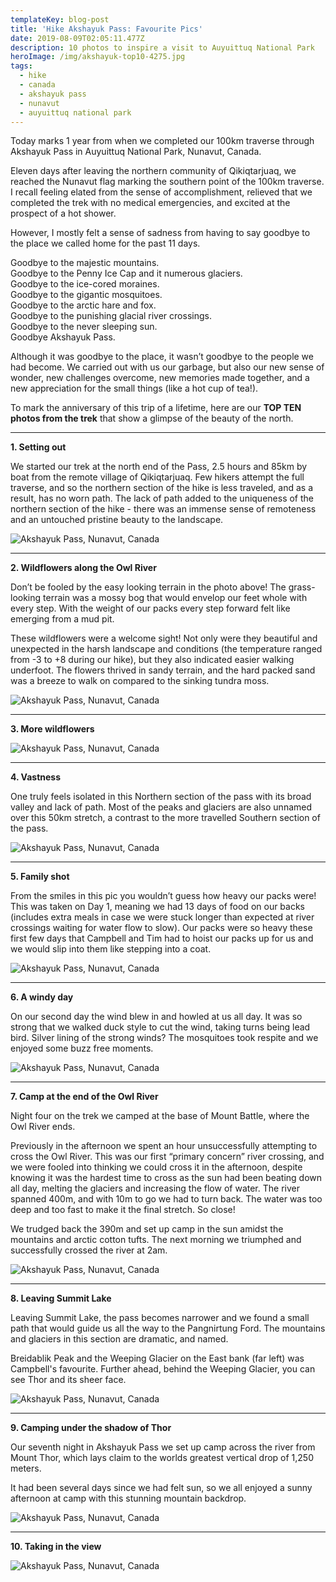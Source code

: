 ```yaml
---
templateKey: blog-post
title: 'Hike Akshayuk Pass: Favourite Pics'
date: 2019-08-09T02:05:11.477Z
description: 10 photos to inspire a visit to Auyuittuq National Park
heroImage: /img/akshayuk-top10-4275.jpg
tags:
  - hike
  - canada
  - akshayuk pass
  - nunavut
  - auyuittuq national park
---
```

Today marks 1 year from when we completed our 100km traverse through Akshayuk Pass in Auyuittuq National Park, Nunavut, Canada. 

Eleven days after leaving the northern community of Qikiqtarjuaq, we reached the Nunavut flag marking the southern point of the 100km traverse. I recall feeling elated from the sense of accomplishment, relieved that we completed the trek with no medical emergencies, and excited at the prospect of a hot shower. 

However, I mostly felt a sense of sadness from having to say goodbye to the place we called home for the past 11 days.

Goodbye to the majestic mountains.\
Goodbye to the Penny Ice Cap and it numerous glaciers.\
Goodbye to the ice-cored moraines.\
Goodbye to the gigantic mosquitoes.\
Goodbye to the arctic hare and fox.\
Goodbye to the punishing glacial river crossings. \
Goodbye to the never sleeping sun.\
Goodbye Akshayuk Pass.

Although it was goodbye to the place, it wasn’t goodbye to the people we had become. We carried out with us our garbage, but also our new sense of wonder, new challenges overcome, new memories made together, and a new appreciation for the small things (like a hot cup of tea!). 

To mark the anniversary of this trip of a lifetime, here are our **TOP TEN photos from the trek** that show a glimpse of the beauty of the north. 

- - -

**1. Setting out**

We started our trek at the north end of the Pass, 2.5 hours and 85km by boat from the remote village of Qikiqtarjuaq. Few hikers attempt the full traverse, and so the northern section of the hike is less traveled, and as a result, has no worn path. The lack of path added to the uniqueness of the northern section of the hike - there was an immense sense of remoteness and an untouched pristine beauty to the landscape. 

![Akshayuk Pass, Nunavut, Canada](/img/akshayuk-top10-4137.jpg "Akshayuk Pass, Nunavut, Canada")

- - -

**2. Wildflowers along the Owl River**

Don’t be fooled by the easy looking terrain in the photo above! The grass-looking terrain was a mossy bog that would envelop our feet whole with every step. With the weight of our packs every step forward felt like emerging from a mud pit.

These wildflowers were a welcome sight! Not only were they beautiful and unexpected in the harsh landscape and conditions (the temperature ranged from -3 to +8 during our hike), but they also indicated easier walking underfoot. The flowers thrived in sandy terrain, and the hard packed sand was a breeze to walk on compared to the sinking tundra moss.

![Akshayuk Pass, Nunavut, Canada](/img/akshayuk-top10-2193.jpg "Akshayuk Pass, Nunavut, Canada")

- - -

**3. More wildflowers**

![Akshayuk Pass, Nunavut, Canada](/img/akshayuk-top10-1871.jpg "Akshayuk Pass, Nunavut, Canada")

- - -

**4. Vastness**

One truly feels isolated in this Northern section of the pass with its broad valley and lack of path. Most of the peaks and glaciers are also unnamed over this 50km stretch, a contrast to the more travelled Southern section of the pass.

![Akshayuk Pass, Nunavut, Canada](/img/akshayuk-top10-1857.jpg "Akshayuk Pass, Nunavut, Canada")

- - -

**5. Family shot**

From the smiles in this pic you wouldn’t guess how heavy our packs were! This was taken on Day 1, meaning we had 13 days of food on our backs (includes extra meals in case we were stuck longer than expected at river crossings waiting for water flow to slow). Our packs were so heavy these first few days that Campbell and Tim had to hoist our packs up for us and we would slip into them like stepping into a coat.

![Akshayuk Pass, Nunavut, Canada](/img/akshayuk-top10-1893.jpg "Akshayuk Pass, Nunavut, Canada")

- - -

**6. A windy day**

On our second day the wind blew in and howled at us all day. It was so strong that we walked duck style to cut the wind, taking turns being lead bird. Silver lining of the strong winds? The mosquitoes took respite and we enjoyed some buzz free moments.

![Akshayuk Pass, Nunavut, Canada](/img/akshayuk-top10-1951.jpg "Akshayuk Pass, Nunavut, Canada")

- - -

**7. Camp at the end of the Owl River**

Night four on the trek we camped at the base of Mount Battle, where the Owl River ends. 

Previously in the afternoon we spent an hour unsuccessfully attempting to cross the Owl River. This was our first “primary concern” river crossing, and we were fooled into thinking we could cross it in the afternoon, despite knowing it was the hardest time to cross as the sun had been beating down all day, melting the glaciers and increasing the flow of water. The river spanned 400m, and with 10m to go we had to turn back. The water was too deep and too fast to make it the final stretch. So close! 

We trudged back the 390m and set up camp in the sun amidst the mountains and arctic cotton tufts. The next morning we triumphed and successfully crossed the river at 2am.

![Akshayuk Pass, Nunavut, Canada](/img/akshayuk-top10-4238.jpg "Akshayuk Pass, Nunavut, Canada")

- - -

**8. Leaving Summit Lake** 

Leaving Summit Lake, the pass becomes narrower and we found a small path that would guide us all the way to the Pangnirtung Ford. The mountains and glaciers in this section are dramatic, and named. 

Breidablik Peak and the Weeping Glacier on the East bank (far left) was Campbell's favourite. Further ahead, behind the Weeping Glacier, you can see Thor and its sheer face.

![Akshayuk Pass, Nunavut, Canada](/img/akshayuk-top10-4275.jpg "Akshayuk Pass, Nunavut, Canada")

- - -

**9. Camping under the shadow of Thor**

Our seventh night in Akshayuk Pass we set up camp across the river from Mount Thor, which lays claim to the worlds greatest vertical drop of 1,250 meters. 

It had been several days since we had felt sun, so we all enjoyed a sunny afternoon at camp with this stunning mountain backdrop. 

![Akshayuk Pass, Nunavut, Canada](/img/akshayuk-top10-4344.jpg "Akshayuk Pass, Nunavut, Canada")

- - -

**10. Taking in the view**

![Akshayuk Pass, Nunavut, Canada](/img/akshayuk-top10-2138.jpg "Akshayuk Pass, Nunavut, Canada")
